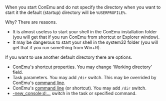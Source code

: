 ﻿When you start ConEmu and do not specify the directory when you want to start it
the default (startup) directory will be `%USERPROFILE%`.

Why? There are reasons.

  * It is almost useless to start your shell in the ConEmu installation folder (you will get that if you run ConEmu from shortcut or Explorer window).
  * It may be dangerous to start your shell in the system32 folder (you will get that if you run something from Win+R).

If you want to use another default directory there are options.

  * ConEmu's shortcut properties. You may change ‘Working directory’ field.
  * Task parameters. You may add `/dir` switch. This may be overrided by ConEmu's [command line](ConEmuArgs.md).
  * ConEmu's [command line](ConEmuArgs.md) (or shortcut). You may add `/dir` switch.
  * [-new\_console:d:...](NewConsole.md) switch in the task or specified command.